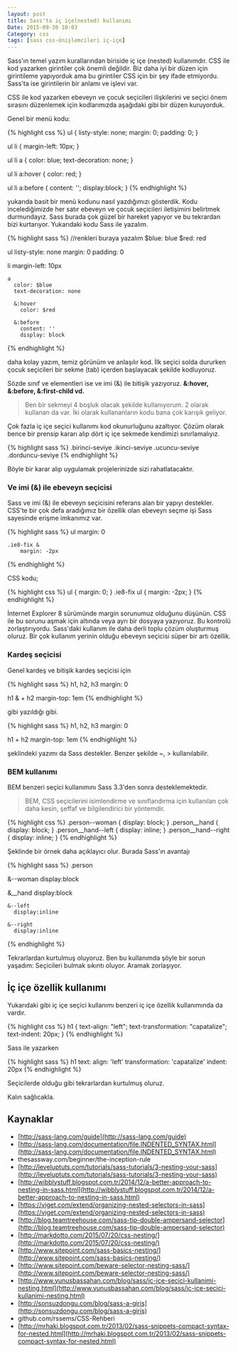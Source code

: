 ```yaml
---
layout: post
title: Sass'ta iç içe(nested) kullanımı
Date: 2015-09-30 10:03
Category: css
tags: [sass css-önişlemcileri iç-içe]
---
```


Sass'ın temel yazım kurallarından biriside iç içe (nested) kullanımdır. CSS ile kod yazarken girintiler çok önemli değildir. Biz daha iyi bir düzen için girintileme yapıyorduk ama bu girintiler CSS için bir şey ifade etmiyordu. Sass'ta ise girintilerin bir anlamı ve işlevi var.

CSS ile kod yazarken ebeveyn ve çocuk seçicileri ilişkilerini ve seçici önem sırasını düzenlemek için kodlarımızda aşağıdaki gibi bir düzen kuruyorduk. 

Genel bir menü kodu:

{% highlight css %}
ul {
    listy-style: none;
    margin: 0;
    padding: 0;
}

ul li {
    margin-left: 10px;
}

ul li a {
    color: blue;
    text-decoration: none;
}

ul li a:hover {
    color: red;
}

ul li a:before {
    content: '';
    display:block;
}
{% endhighlight %}

yukarıda basit bir menü kodunu nasıl yazdığımızı gösterdik. Kodu incelediğimizde her satır ebeveyn ve çocuk seçicileri iletişimini belirtmek durmundayız. Sass burada çok güzel bir hareket yapıyor ve bu tekrardan bizi kurtarıyor. Yukarıdaki kodu Sass ile yazalım.

{% highlight sass %}
//renkleri buraya yazalım
$blue: blue
$red: red

ul
  listy-style: none
  margin: 0
  padding: 0
  
  li
    margin-left: 10px
    
    a
      color: $blue
      text-decoration: none
      
      &:hover
        color: $red
        
      &:before
        content: ''
        display: block
{% endhighlight %}

daha kolay yazım, temiz görünüm ve anlaşılır kod. İlk seçici solda dururken çocuk seçicileri bir sekme (tab) içerden başlayacak şekilde kodluyoruz.

Sözde sınıf ve elementleri ise ve imi (&) ile bitişik yazıyoruz. **&:hover, &:before, &:first-child vd.**

> Ben bir sekmeyi 4 boşluk olacak şekilde kullanıyorum. 2 olarak kullanan da var. İki olarak kullananların kodu bana çok karışık geliyor.

Çok fazla iç içe seçici kullanımı kod okunurluğunu azaltıyor. Çözüm olarak bence bir prensip kararı alıp dört iç içe sekmede kendimizi sınırlamalıyız.

{% highlight sass %}
.birinci-seviye
    .ikinci-seviye
        .ucuncu-seviye
            .dorduncu-seviye
{% endhighlight %}

Böyle bir karar alıp uygulamak projelerinizde sizi rahatlatacaktır.

### Ve imi (&) ile ebeveyn seçicisi

Sass ve imi (&) ile ebeveyn seçicisini referans alan bir yapıyı destekler. CSS'te bir çok defa aradığımız bir özellik olan ebeveyn seçme işi Sass sayesinde erişme imkanımız var.

{% highlight sass %}
ul
    margin: 0

    .ie8-fix &
        margin: -2px
{% endhighlight %}

CSS kodu;

{% highlight css %}
ul {
  margin: 0;
}
.ie8-fix ul {
  margin: -2px;
}
{% endhighlight %}

İnternet Explorer 8 sürümünde margin sorunumuz olduğunu düşünün. CSS ile bu sorunu aşmak için altında veya ayrı bir dosyaya yazıyoruz. Bu kontrolü zorlaştırıyordu. Sass'daki kullanım ile daha derli toplu çözüm oluşturmuş oluruz. Bir çok kullanım yerinin olduğu ebeveyn seçicisi süper bir artı özellik.

### Kardeş seçicisi

Genel kardeş ve bitişik kardeş seçicisi için 

{% highlight sass %}
h1, 
h2, 
h3
  margin: 0

h1
  & + h2
    margin-top: 1em
{% endhighlight %}

gibi yazıldığı gibi. 

{% highlight sass %}
h1, 
h2, 
h3
  margin: 0

h1
    + h2
        margin-top: 1em
{% endhighlight %}

şeklindeki yazımı da Sass destekler. Benzer şekilde ~, > kullanılabilir.

### BEM kullanımı

BEM benzeri seçici kullanımını Sass 3.3'den sonra desteklemektedir. 

> BEM, CSS seçicilerini isimlendirme ve sınıflandırma için kullanılan çok daha kesin, şeffaf ve bilgilendirici bir yöntemdir.

{% highlight css %}
.person--woman {
  display: block;
}
.person__hand {
  display: block;
}
.person__hand--left {
  display: inline;
}
.person__hand--right {
  display: inline;
}
{% endhighlight %}

Şeklinde bir örnek daha açıklayıcı olur. Burada Sass'ın avantajı 

{% highlight sass %}
.person

  &--woman
    display:block
  
  &__hand
    display:block
    
    &--left
      display:inline
    
    &--right
      display:inline
{% endhighlight %}

Tekrarlardan kurtulmuş oluyoruz. Ben bu kullanımda şöyle bir sorun yaşadım: Seçicileri bulmak sıkıntı oluyor. Aramak zorlaşıyor.

## İç içe özellik kullanımı

Yukarıdaki gibi iç içe seçici kullanımı benzeri iç içe özellik kullanımında da vardır. 

{% highlight css %}
h1 {
  text-align: "left";
  text-transformation: "capatalize";
  text-indent: 20px;
}
{% endhighlight %}

Sass ile yazarken

{% highlight sass %}
h1
  text:
    align: 'left'
    transformation: 'capatalize'
    indent: 20px
{% endhighlight %}

Seçicilerde olduğu gibi tekrarlardan kurtulmuş oluruz. 

Kalın sağlıcakla.

## Kaynaklar

 - [http://sass-lang.com/guide](http://sass-lang.com/guide)
 - [http://sass-lang.com/documentation/file.INDENTED_SYNTAX.html](http://sass-lang.com/documentation/file.INDENTED_SYNTAX.html)
 - thesassway.com/beginner/the-inception-rule
 - [http://leveluptuts.com/tutorials/sass-tutorials/3-nesting-your-sass](http://leveluptuts.com/tutorials/sass-tutorials/3-nesting-your-sass)
 - [http://wibblystuff.blogspot.com.tr/2014/12/a-better-approach-to-nesting-in-sass.html](http://wibblystuff.blogspot.com.tr/2014/12/a-better-approach-to-nesting-in-sass.html)
 - [https://viget.com/extend/organizing-nested-selectors-in-sass](https://viget.com/extend/organizing-nested-selectors-in-sass)
 - [http://blog.teamtreehouse.com/sass-tip-double-ampersand-selector](http://blog.teamtreehouse.com/sass-tip-double-ampersand-selector)
 - [http://markdotto.com/2015/07/20/css-nesting/](http://markdotto.com/2015/07/20/css-nesting/)
 - [http://www.sitepoint.com/sass-basics-nesting/](http://www.sitepoint.com/sass-basics-nesting/)
 - [http://www.sitepoint.com/beware-selector-nesting-sass/](http://www.sitepoint.com/beware-selector-nesting-sass/)
 - [http://www.yunusbassahan.com/blog/sass/ic-ice-secici-kullanimi-nesting.html](http://www.yunusbassahan.com/blog/sass/ic-ice-secici-kullanimi-nesting.html)
 - [http://sonsuzdongu.com/blog/sass-a-giris](http://sonsuzdongu.com/blog/sass-a-giris)
 - github.com/rssems/CSS-Rehberi
 - [http://mrhaki.blogspot.com.tr/2013/02/sass-snippets-compact-syntax-for-nested.html](http://mrhaki.blogspot.com.tr/2013/02/sass-snippets-compact-syntax-for-nested.html)